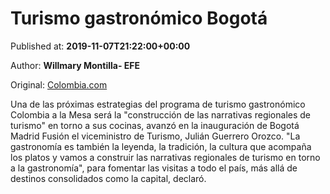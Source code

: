 
# Turismo gastronómico Bogotá

Published at: **2019-11-07T21:22:00+00:00**

Author: **Willmary Montilla- EFE**

Original: [Colombia.com](https://www.colombia.com/gastronomia/noticias/turismo-gastronomico-bogota-246828)

Una de las próximas estrategias del programa de turismo gastronómico Colombia a la Mesa será la "construcción de las narrativas regionales de turismo" en torno a sus cocinas, avanzó en la inauguración de Bogotá Madrid Fusión el viceministro de Turismo, Julián Guerrero Orozco.
"La gastronomía es también la leyenda, la tradición, la cultura que acompaña los platos y vamos a construir las narrativas regionales de turismo en torno a la gastronomía", para fomentar las visitas a todo el país, más allá de destinos consolidados como la capital, declaró.
